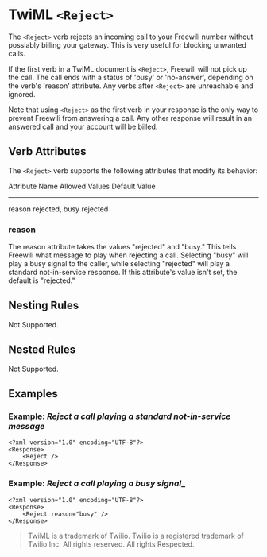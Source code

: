 TwiML `<Reject>`
======================

The `<Reject>` verb rejects an incoming call to your Freewili number without possiably billing your gateway. This is very useful for blocking unwanted calls.

If the first verb in a TwiML document is `<Reject>`, Freewili will not pick up the call. The call ends with a status of 'busy' or 'no-answer', depending on the verb's 'reason' attribute. Any verbs after `<Reject>` are unreachable and ignored.

Note that using `<Reject>` as the first verb in your response is the only way to prevent Freewili from answering a call. Any other response will result in an answered call and your account will be billed.

Verb Attributes
---------------
The `<Reject>` verb supports the following attributes that modify its behavior:

Attribute Name      Allowed Values      Default Value
--------------      --------------      -------------
reason              rejected, busy      rejected

### reason ###
The reason attribute takes the values "rejected" and "busy." This tells Freewili what message to play when rejecting a call. Selecting "busy" will play a busy signal to the caller, while selecting "rejected" will play a standard not-in-service response. If this attribute's value isn't set, the default is "rejected."

Nesting Rules
-------------
Not Supported.

Nested Rules
------------
Not Supported.

Examples
---------

### Example: _Reject a call playing a standard not-in-service message_ ###

~~~{ .xml }
<?xml version="1.0" encoding="UTF-8"?>
<Response>
    <Reject />
</Response>
~~~

### Example: _Reject a call playing a busy signal__ ###

~~~{ .xml }
<?xml version="1.0" encoding="UTF-8"?>
<Response>
    <Reject reason="busy" />
</Response>
~~~

> TwiML is a trademark of Twilio. Twilio is a registered trademark of Twilio Inc. All rights reserved. All rights Respected.